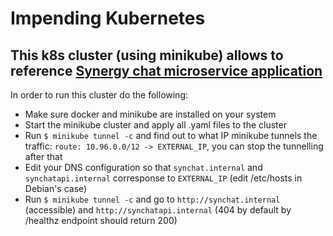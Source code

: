# Impending Kubernetes
## This k8s cluster (using minikube) allows to reference [Synergy chat microservice application](https://github.com/bootdotdev/synergychat/tree/main#crawler-services)
In order to run this cluster do the following:
- Make sure docker and minikube are installed on your system
- Start the minikube cluster and apply all .yaml files to the cluster
- Run `$ minikube tunnel -c` and find out to what IP minikube tunnels the traffic: `route: 10.96.0.0/12 -> EXTERNAL_IP`, you can stop the tunnelling after that
- Edit your DNS configuration so that `synchat.internal` and `synchatapi.internal` corresponse to `EXTERNAL_IP` (edit /etc/hosts in Debian's case)
- Run `$ minikube tunnel -c` and go to `http://synchat.internal` (accessible) and `http://synchatapi.internal` (404 by default by /healthz endpoint should return 200) 
